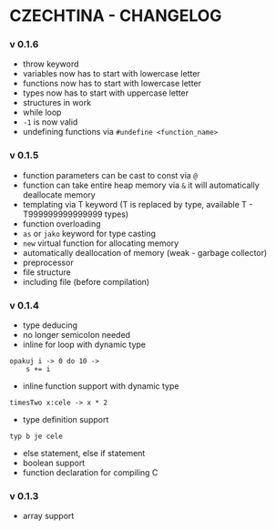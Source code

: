 # CZECHTINA - CHANGELOG

### v 0.1.6

- throw keyword
- variables now has to start with lowercase letter
- functions now has to start with lowercase letter
- types now has to start with uppercase letter
- structures in work
- while loop
- `-1` is now valid
- undefining functions via `#undefine <function_name>`

### v 0.1.5

- function parameters can be cast to const via `@`
- function can take entire heap memory via `&` it will automatically deallocate memory
- templating via T keyword (T is replaced by type, available T - T999999999999999 types)
- function overloading
- `as` or `jako` keyword for type casting
- `new` virtual function for allocating memory
- automatically deallocation of memory (weak - garbage collector)
- preprocessor
- file structure
- including file (before compilation)

### v 0.1.4

- type deducing
- no longer semicolon needed
- inline for loop with dynamic type
```
opakuj i -> 0 do 10 ->
    s += i
```
- inline function support with dynamic type
```
timesTwo x:cele -> x * 2
```
- type definition support
```
typ b je cele
```
- else statement, else if statement
- boolean support
- function declaration for compiling C


### v 0.1.3
- array support